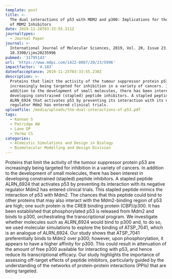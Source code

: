 ```yaml
---
template: post
title: >-
  The dual interactions of p53 with MDM2 and p300: Implications for the design
  of MDM2 Inhibitors
date: 2019-11-28T03:33:55.211Z
journaltypes:
  - Journal Paper
journal: >-
  International Journal of Molecular Sciences, 2019, Vol. 20, Issue 23, doi:
  10.3390/ijms20235996
pubmed: '31795143'
url: 'https://www.mdpi.com/1422-0067/20/23/5996'
impactfactor: '4.183'
dateofacceptance: 2019-11-25T03:33:55.230Z
description: >-
  Proteins that limit the activity of the tumour suppressor protein p53 are
  increasingly being targeted for inhibition in a variety of cancers. In
  addition to the development of small molecules, there has been interest in
  developing constrained (stapled) peptide inhibitors. A stapled peptide
  ALRN_6924 that activates p53 by preventing its interaction with its negative
  regulator Mdm2 has entered clinical trials. 
uploadfile: /media/uploads/the-dual-interactions-of-p53.pdf
tags:
  - Kannan S
  - Patridge AW
  - Lane DP
  - Verma CS
categories:
  - Atomistic Simulations and Design in Biology
  - Biomolecular Modelling and Design Division
---
```

Proteins that limit the activity of the tumour suppressor protein p53 are increasingly being targeted for inhibition in a variety of cancers. In addition to the development of small molecules, there has been interest in developing constrained (stapled) peptide inhibitors. A stapled peptide ALRN_6924 that activates p53 by preventing its interaction with its negative regulator Mdm2 has entered clinical trials. This stapled peptide mimics the interaction of p53 with Mdm2. The chances that this peptide could bind to other proteins that may also interact with the Mdm2-binding region of p53 are high; one such protein is the CREB binding protein (CBP)/p300. It has been established that phosphorylated p53 is released from Mdm2 and binds to p300, orchestrating the transcriptional program. We investigate whether molecules such as ALRN_6924 would bind to p300 and, to do so, we used molecular simulations to explore the binding of ATSP_7041, which is an analogue of ALRN_6924. Our study shows that ATSP_7041 preferentially binds to Mdm2 over p300; however, upon phosphorylation, it appears to have a higher affinity for p300. This could result in attenuation of the amount of free p300 available for interacting with p53, and hence reduce its transcriptional efficacy. Our study highlights the importance of assessing off-target effects of peptide inhibitors, particularly guided by the understanding of the networks of protein-protein interactions (PPIs) that are being targeted.
